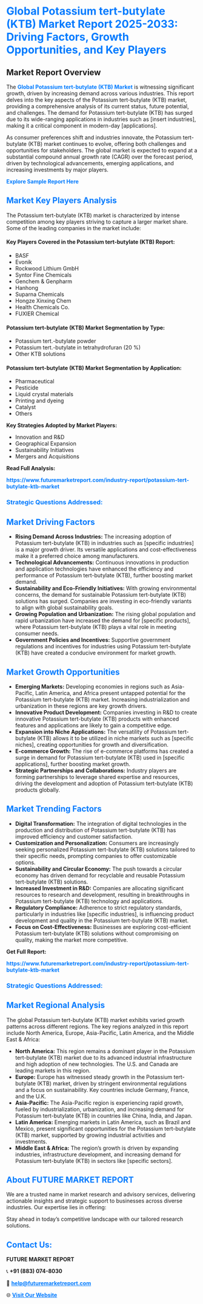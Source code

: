 <h1 style="color: #007BFF;">Global Potassium tert-butylate (KTB) Market Report 2025-2033: Driving Factors, Growth Opportunities, and Key Players</h1>

<section id="overview">
<h2>Market Report Overview</h2>
<p>The <a href="https://www.futuremarketreport.com/industry-report/potassium-tert-butylate-ktb-market" style="color: #007BFF; text-decoration: none;"><strong>Global Potassium tert-butylate (KTB) Market</strong></a> is witnessing significant growth, driven by increasing demand across various industries. This report delves into the key aspects of the Potassium tert-butylate (KTB) market, providing a comprehensive analysis of its current status, future potential, and challenges. The demand for Potassium tert-butylate (KTB) has surged due to its wide-ranging applications in industries such as [insert industries], making it a critical component in modern-day [applications].</p>
<p>As consumer preferences shift and industries innovate, the Potassium tert-butylate (KTB) market continues to evolve, offering both challenges and opportunities for stakeholders. The global market is expected to expand at a substantial compound annual growth rate (CAGR) over the forecast period, driven by technological advancements, emerging applications, and increasing investments by major players.</p>
</section>

<section id="overview">
<p><a href="https://www.futuremarketreport.com/request-sample/reportId=52561" style="color: #007BFF; text-decoration: none;"><strong>Explore Sample Report Here</strong></a></p>
</section>

<section id="key-players">
<h2 style="color: #007BFF;">Market Key Players Analysis</h2>
<p>The Potassium tert-butylate (KTB) market is characterized by intense competition among key players striving to capture a larger market share. Some of the leading companies in the market include:</p>
<h4>Key Players Covered in the Potassium tert-butylate (KTB) Report:</h4>
<ul><li>BASF</li><li>Evonik</li><li>Rockwood Lithium GmbH</li><li>Syntor Fine Chemicals</li><li>Genchem &amp; Genpharm</li><li>Hanhong</li><li>Suparna Chemicals</li><li>Hongze Xinxing Chem</li><li>Health Chemicals Co.</li><li>FUXIER Chemical</li></ul>
<h4>Potassium tert-butylate (KTB) Market Segmentation by Type:</h4>
<ul><li>Potassium tert.-butylate powder</li><li>Potassium tert.-butylate in tetrahydrofuran (20 %)</li><li>Other KTB solutions</li></ul>

<h4>Potassium tert-butylate (KTB) Market Segmentation by Application:</h4>
<ul><li>Pharmaceutical</li><li>Pesticide</li><li>Liquid crystal materials</li><li>Printing and dyeing</li><li>Catalyst</li><li>Others</li></ul>
<p><strong>Key Strategies Adopted by Market Players:</strong></p>
<ul>
<li>Innovation and R&D</li>
<li>Geographical Expansion</li>
<li>Sustainability Initiatives</li>
<li>Mergers and Acquisitions</li>
</ul>
</section>

<section>
<p><strong>Read Full Analysis: </strong></p><a href="https://www.futuremarketreport.com/industry-report/potassium-tert-butylate-ktb-market" style="color: #007BFF; text-decoration: none;"><strong>https://www.futuremarketreport.com/industry-report/potassium-tert-butylate-ktb-market</strong></a>
<h3 style="color: #007BFF;">Strategic Questions Addressed:</h3>
</section>

<section id="driving-factors">
<h2 style="color: #007BFF;">Market Driving Factors</h2>
<ul>
<li><strong>Rising Demand Across Industries:</strong> The increasing adoption of Potassium tert-butylate (KTB) in industries such as [specific industries] is a major growth driver. Its versatile applications and cost-effectiveness make it a preferred choice among manufacturers.</li>
<li><strong>Technological Advancements:</strong> Continuous innovations in production and application technologies have enhanced the efficiency and performance of Potassium tert-butylate (KTB), further boosting market demand.</li>
<li><strong>Sustainability and Eco-Friendly Initiatives:</strong> With growing environmental concerns, the demand for sustainable Potassium tert-butylate (KTB) solutions has surged. Companies are investing in eco-friendly variants to align with global sustainability goals.</li>
<li><strong>Growing Population and Urbanization:</strong> The rising global population and rapid urbanization have increased the demand for [specific products], where Potassium tert-butylate (KTB) plays a vital role in meeting consumer needs.</li>
<li><strong>Government Policies and Incentives:</strong> Supportive government regulations and incentives for industries using Potassium tert-butylate (KTB) have created a conducive environment for market growth.</li>
</ul>
</section>

<section id="growth-opportunities">
<h2 style="color: #007BFF;">Market Growth Opportunities</h2>
<ul>
<li><strong>Emerging Markets:</strong> Developing economies in regions such as Asia-Pacific, Latin America, and Africa present untapped potential for the Potassium tert-butylate (KTB) market. Increasing industrialization and urbanization in these regions are key growth drivers.</li>
<li><strong>Innovative Product Development:</strong> Companies investing in R&D to create innovative Potassium tert-butylate (KTB) products with enhanced features and applications are likely to gain a competitive edge.</li>
<li><strong>Expansion into Niche Applications:</strong> The versatility of Potassium tert-butylate (KTB) allows it to be utilized in niche markets such as [specific niches], creating opportunities for growth and diversification.</li>
<li><strong>E-commerce Growth:</strong> The rise of e-commerce platforms has created a surge in demand for Potassium tert-butylate (KTB) used in [specific applications], further boosting market growth.</li>
<li><strong>Strategic Partnerships and Collaborations:</strong> Industry players are forming partnerships to leverage shared expertise and resources, driving the development and adoption of Potassium tert-butylate (KTB) products globally.</li>
</ul>
</section>

<section id="trending-factors">
<h2 style="color: #007BFF;">Market Trending Factors</h2>
<ul>
<li><strong>Digital Transformation:</strong> The integration of digital technologies in the production and distribution of Potassium tert-butylate (KTB) has improved efficiency and customer satisfaction.</li>
<li><strong>Customization and Personalization:</strong> Consumers are increasingly seeking personalized Potassium tert-butylate (KTB) solutions tailored to their specific needs, prompting companies to offer customizable options.</li>
<li><strong>Sustainability and Circular Economy:</strong> The push towards a circular economy has driven demand for recyclable and reusable Potassium tert-butylate (KTB) solutions.</li>
<li><strong>Increased Investment in R&D:</strong> Companies are allocating significant resources to research and development, resulting in breakthroughs in Potassium tert-butylate (KTB) technology and applications.</li>
<li><strong>Regulatory Compliance:</strong> Adherence to strict regulatory standards, particularly in industries like [specific industries], is influencing product development and quality in the Potassium tert-butylate (KTB) market.</li>
<li><strong>Focus on Cost-Effectiveness:</strong> Businesses are exploring cost-efficient Potassium tert-butylate (KTB) solutions without compromising on quality, making the market more competitive.</li>
</ul>
</section>

<section>
<p><strong>Get Full Report: </strong></p><a href="https://www.futuremarketreport.com/industry-report/potassium-tert-butylate-ktb-market" style="color: #007BFF; text-decoration: none;"><strong>https://www.futuremarketreport.com/industry-report/potassium-tert-butylate-ktb-market</strong></a>
<h3 style="color: #007BFF;">Strategic Questions Addressed:</h3>
</section>


<section id="regional-analysis">
<h2 style="color: #007BFF;">Market Regional Analysis</h2>
<p>The global Potassium tert-butylate (KTB) market exhibits varied growth patterns across different regions. The key regions analyzed in this report include North America, Europe, Asia-Pacific, Latin America, and the Middle East & Africa:</p>
<ul>
<li><strong>North America:</strong> This region remains a dominant player in the Potassium tert-butylate (KTB) market due to its advanced industrial infrastructure and high adoption of new technologies. The U.S. and Canada are leading markets in this region.</li>
<li><strong>Europe:</strong> Europe has witnessed steady growth in the Potassium tert-butylate (KTB) market, driven by stringent environmental regulations and a focus on sustainability. Key countries include Germany, France, and the U.K.</li>
<li><strong>Asia-Pacific:</strong> The Asia-Pacific region is experiencing rapid growth, fueled by industrialization, urbanization, and increasing demand for Potassium tert-butylate (KTB) in countries like China, India, and Japan.</li>
<li><strong>Latin America:</strong> Emerging markets in Latin America, such as Brazil and Mexico, present significant opportunities for the Potassium tert-butylate (KTB) market, supported by growing industrial activities and investments.</li>
<li><strong>Middle East & Africa:</strong> The region’s growth is driven by expanding industries, infrastructure development, and increasing demand for Potassium tert-butylate (KTB) in sectors like [specific sectors].</li>
</ul>
</section>

<footer>
<h2 style="color: #007BFF;">About FUTURE MARKET REPORT</h2>
<p>We are a trusted name in market research and advisory services, delivering actionable insights and strategic support to businesses across diverse industries. Our expertise lies in offering:</p>

<p>Stay ahead in today’s competitive landscape with our tailored research solutions.</p>

<h2 style="color: #007BFF;">Contact Us:</h2>
<p><strong>FUTURE MARKET REPORT</strong></p>
<p>📞 <strong>+91 (883) 074-8030</strong></p>
<p>📧 <strong><a href="mailto:help@futuremarketreport.com" style="color: #007BFF;">help@futuremarketreport.com</a></strong></p>
<p>🌐 <strong><a href="https://www.futuremarketreport.com/" style="color: #007BFF;">Visit Our Website</a></strong></p>
</footer>